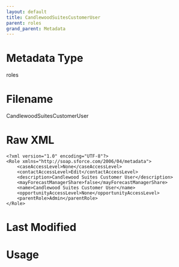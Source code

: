 ```yaml
---
layout: default
title: CandlewoodSuitesCustomerUser
parent: roles
grand_parent: Metadata
---
```

# Metadata Type
roles


# Filename 
CandlewoodSuitesCustomerUser


# Raw XML
```
<?xml version="1.0" encoding="UTF-8"?>
<Role xmlns="http://soap.sforce.com/2006/04/metadata">
    <caseAccessLevel>None</caseAccessLevel>
    <contactAccessLevel>Edit</contactAccessLevel>
    <description>Candlewood Suites Customer User</description>
    <mayForecastManagerShare>false</mayForecastManagerShare>
    <name>Candlewood Suites Customer User</name>
    <opportunityAccessLevel>None</opportunityAccessLevel>
    <parentRole>Admin</parentRole>
</Role>
```


# Last Modified


# Usage
